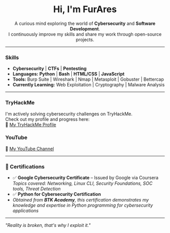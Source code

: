 <h1 align="center"> Hi, I'm FurAres</h1>

<p align="center">
    A curious mind exploring the world of <strong>Cybersecurity</strong> and <strong>Software Development</strong>.<br>
    I continuously improve my skills and share my work through open-source projects.
</p>

---

### Skills

- **Cybersecurity** | **CTFs** | **Pentesting**  
- **Languages:** **Python** | **Bash** | **HTML/CSS** | **JavaScript**  
- **Tools:** Burp Suite | Wireshark | Nmap | Metasploit | Gobuster | Bettercap
- **Currently Learning:** Web Exploitation | Cryptography | Malware Analysis

---

### TryHackMe

I'm actively solving cybersecurity challenges on TryHackMe.  
Check out my profile and progress here:  
🔗 [My TryHackMe Profile](https://tryhackme.com/p/furares)

### YouTube

🔗 [My YouTube Channel](https://www.youtube.com/@Furares)

---

### 📜 Certifications

- ✅ **Google Cybersecurity Certificate** – Issued by Google via Coursera  
  *Topics covered: Networking, Linux CLI, Security Foundations, SOC tools, Threat Detection*
- ✅ **Python for Cybersecurity Certification**
- *Obtained from **BTK Academy**, this certification demonstrates my knowledge and expertise in Python programming for cybersecurity applications*

---

*"Reality is broken, that's why I exploit it."*
